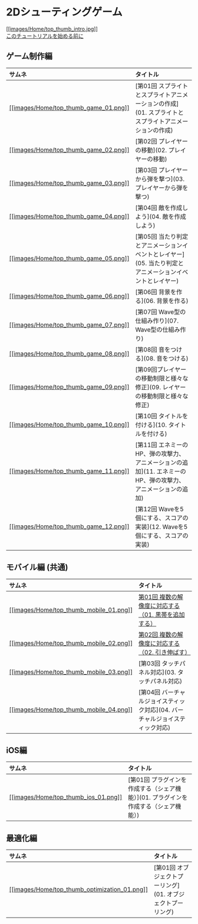 2Dシューティングゲーム
=====================

[[[images/Home/top_thumb_intro.jpg]]<br>このチュートリアルを始める前に](このチュートリアルを始める前に)



## ゲーム制作編

サムネ|タイトル
:---|:---
[[[images/Home/top_thumb_game_01.png]]]()|[第01回 スプライトとスプライトアニメーションの作成](01. スプライトとスプライトアニメーションの作成)
[[[images/Home/top_thumb_game_02.png]]]()|[第02回 プレイヤーの移動](02. プレイヤーの移動)
[[[images/Home/top_thumb_game_03.png]]]()|[第03回 プレイヤーから弾を撃つ](03. プレイヤーから弾を撃つ)
[[[images/Home/top_thumb_game_04.png]]]()|[第04回 敵を作成しよう](04. 敵を作成しよう)
[[[images/Home/top_thumb_game_05.png]]]()|[第05回 当たり判定とアニメーションイベントとレイヤー](05. 当たり判定とアニメーションイベントとレイヤー)
[[[images/Home/top_thumb_game_06.png]]]()|[第06回 背景を作る](06. 背景を作る)
[[[images/Home/top_thumb_game_07.png]]]()|[第07回 Wave型の仕組み作り](07. Wave型の仕組み作り)
[[[images/Home/top_thumb_game_08.png]]]()|[第08回 音をつける](08. 音をつける)
[[[images/Home/top_thumb_game_09.png]]]()|[第09回プレイヤーの移動制限と様々な修正](09. レイヤーの移動制限と様々な修正)
[[[images/Home/top_thumb_game_10.png]]]()|[第10回 タイトルを付ける](10. タイトルを付ける)
[[[images/Home/top_thumb_game_11.png]]]()|[第11回 エネミーのHP、弾の攻撃力、アニメーションの追加](11. エネミーのHP、弾の攻撃力、アニメーションの追加)
[[[images/Home/top_thumb_game_12.png]]]()|[第12回 Waveを5個にする、スコアの実装](12. Waveを5個にする、スコアの実装)


## モバイル編 (共通)

サムネ|タイトル
:---|:---
[[[images/Home/top_thumb_mobile_01.png]]]()|[第01回 複数の解像度に対応する（01. 黒帯を追加する）](複数の解像度に対応する（黒帯を追加する）)
[[[images/Home/top_thumb_mobile_02.png]]]()|[第02回 複数の解像度に対応する（02. 引き伸ばす）](複数の解像度に対応する（引き伸ばす）)
[[[images/Home/top_thumb_mobile_03.png]]]()|[第03回 タッチパネル対応](03. タッチパネル対応)
[[[images/Home/top_thumb_mobile_04.png]]]()|[第04回 バーチャルジョイスティック対応](04. バーチャルジョイスティック対応)

## iOS編

サムネ|タイトル
:---|:---
[[[images/Home/top_thumb_ios_01.png]]]()|[第01回 プラグインを作成する（シェア機能）](01. プラグインを作成する（シェア機能）)



## 最適化編

サムネ|タイトル
:---|:---
[[[images/Home/top_thumb_optimization_01.png]]]()|[第01回 オブジェクトプーリング](01. オブジェクトプーリング)
